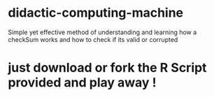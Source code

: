 # didactic-computing-machine
Simple yet effective method of understanding and learning how a checkSum works and how to check if its valid or corrupted
# just download or fork the R Script provided and play away !
